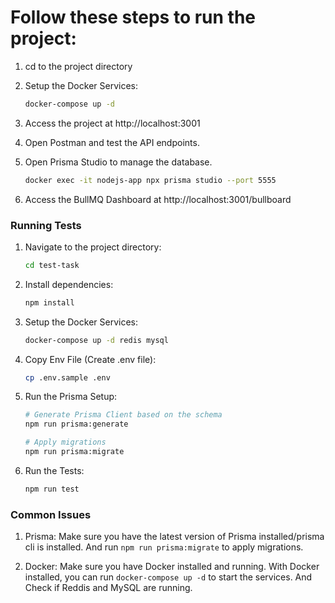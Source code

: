 # Follow these steps to run the project:

1. cd to the project directory

2. Setup the Docker Services:
    ```bash
    docker-compose up -d
    ```

3. Access the project at http://localhost:3001

4. Open Postman and test the API endpoints.

5. Open Prisma Studio to manage the database.
    ```bash
    docker exec -it nodejs-app npx prisma studio --port 5555
    ```

6. Access the BullMQ Dashboard at http://localhost:3001/bullboard

### Running Tests

1. Navigate to the project directory:
    ```bash
    cd test-task
    ```

2. Install dependencies:
    ```bash
    npm install
    ```

3. Setup the Docker Services:
    ```bash
    docker-compose up -d redis mysql
    ```

4. Copy Env File (Create .env file):
    ```bash
    cp .env.sample .env
    ```

5. Run the Prisma Setup:
    ```bash
    # Generate Prisma Client based on the schema
    npm run prisma:generate

    # Apply migrations
    npm run prisma:migrate
    ```

6. Run the Tests:
    ```bash
    npm run test
    ```

### Common Issues

1. Prisma: Make sure you have the latest version of Prisma installed/prisma cli is installed. And run `npm run prisma:migrate` to apply migrations.

2. Docker: Make sure you have Docker installed and running. With Docker installed, you can run `docker-compose up -d` to start the services. And Check if Reddis and MySQL are running.

